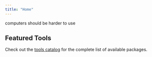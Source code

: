 ```yaml
---
title: "Home"
---
```


computers should be harder to use

## Featured Tools

Check out the [tools catalog](/tools/) for the complete list of available packages.